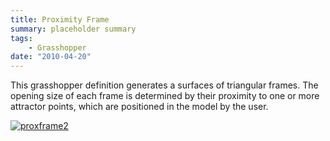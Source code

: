 ```yaml
---
title: Proximity Frame
summary: placeholder summary
tags:
    - Grasshopper
date: "2010-04-20"
---
```


This grasshopper definition generates a surfaces of triangular frames. The opening size of each frame is determined by their proximity to one or more attractor points, which are positioned in the model by the user.

[![](http://www.ericanastas.com/wp-content/uploads/2012/03/proxframe2-636x562.jpg "proxframe2")](proxframe2.jpg)
